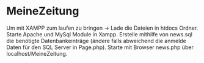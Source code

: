 # MeineZeitung

Um mit XAMPP zum laufen zu bringen -> Lade die Dateien in htdocs Ordner. Starte Apache und MySql Module in Xampp. Erstelle mithilfe von news.sql die benötigte Datenbankeinträge (ändere falls abweichend die anmelde Daten für den SQL Server in Page.php). Starte mit Browser news.php über localhost/MeineZeitung.
